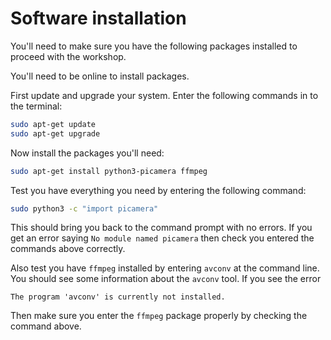 # Software installation

You'll need to make sure you have the following packages installed to proceed with the workshop.

You'll need to be online to install packages.

First update and upgrade your system. Enter the following commands in to the terminal:

```bash
sudo apt-get update
sudo apt-get upgrade
```

Now install the packages you'll need:

```bash
sudo apt-get install python3-picamera ffmpeg
```

Test you have everything you need by entering the following command:

```bash
sudo python3 -c "import picamera"
```

This should bring you back to the command prompt with no errors. If you get an error saying `No module named picamera` then check you entered the commands above correctly.

Also test you have `ffmpeg` installed by entering `avconv` at the command line. You should see some information about the `avconv` tool. If you see the error

```
The program 'avconv' is currently not installed.
```

Then make sure you enter the `ffmpeg` package properly by checking the command above.
